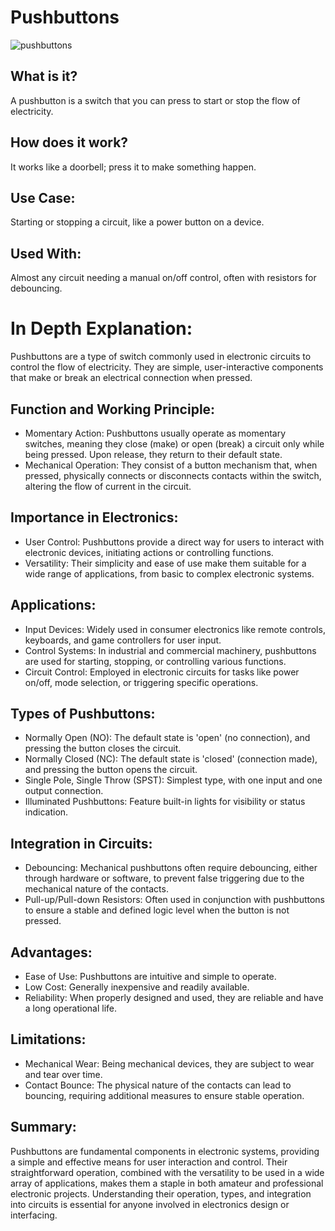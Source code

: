 # Pushbuttons

![pushbuttons](https://github.com/gurjindertoor/Learn-Electronics/assets/78512847/84818bc9-346e-4579-a04a-eff428b1f3f9)

## What is it?

A pushbutton is a switch that you can press to start or stop the flow of electricity.

## How does it work?

It works like a doorbell; press it to make something happen.

## Use Case:

Starting or stopping a circuit, like a power button on a device.

## Used With:

Almost any circuit needing a manual on/off control, often with resistors for debouncing.

# In Depth Explanation:

Pushbuttons are a type of switch commonly used in electronic circuits to control the flow of electricity. They are simple, user-interactive components that make or break an electrical connection when pressed.

## Function and Working Principle:

- Momentary Action: Pushbuttons usually operate as momentary switches, meaning they close (make) or open (break) a circuit only while being pressed. Upon release, they return to their default state.
- Mechanical Operation: They consist of a button mechanism that, when pressed, physically connects or disconnects contacts within the switch, altering the flow of current in the circuit.

## Importance in Electronics:

- User Control: Pushbuttons provide a direct way for users to interact with electronic devices, initiating actions or controlling functions.
- Versatility: Their simplicity and ease of use make them suitable for a wide range of applications, from basic to complex electronic systems.

## Applications:

- Input Devices: Widely used in consumer electronics like remote controls, keyboards, and game controllers for user input.
- Control Systems: In industrial and commercial machinery, pushbuttons are used for starting, stopping, or controlling various functions.
- Circuit Control: Employed in electronic circuits for tasks like power on/off, mode selection, or triggering specific operations.

## Types of Pushbuttons:

- Normally Open (NO): The default state is 'open' (no connection), and pressing the button closes the circuit.
- Normally Closed (NC): The default state is 'closed' (connection made), and pressing the button opens the circuit.
- Single Pole, Single Throw (SPST): Simplest type, with one input and one output connection.
- Illuminated Pushbuttons: Feature built-in lights for visibility or status indication.

## Integration in Circuits:

- Debouncing: Mechanical pushbuttons often require debouncing, either through hardware or software, to prevent false triggering due to the mechanical nature of the contacts.
- Pull-up/Pull-down Resistors: Often used in conjunction with pushbuttons to ensure a stable and defined logic level when the button is not pressed.

## Advantages:

- Ease of Use: Pushbuttons are intuitive and simple to operate.
- Low Cost: Generally inexpensive and readily available.
- Reliability: When properly designed and used, they are reliable and have a long operational life.

## Limitations:

- Mechanical Wear: Being mechanical devices, they are subject to wear and tear over time.
- Contact Bounce: The physical nature of the contacts can lead to bouncing, requiring additional measures to ensure stable operation.

## Summary:

Pushbuttons are fundamental components in electronic systems, providing a simple and effective means for user interaction and control. Their straightforward operation, combined with the versatility to be used in a wide array of applications, makes them a staple in both amateur and professional electronic projects. Understanding their operation, types, and integration into circuits is essential for anyone involved in electronics design or interfacing.
